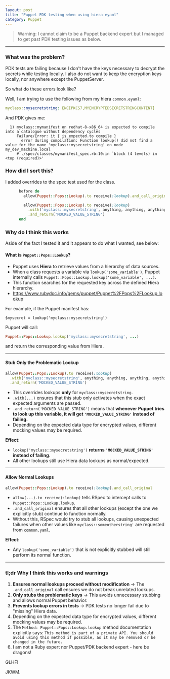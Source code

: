 ```yaml
---
layout: post
title: "Puppet PDK testing when using hiera eyaml"
category: Puppet
---
```


> Warning: I cannot claim to be a Puppet backend expert but I managed to get past PDK testing issues as below.

---

### What was the problem?

PDK tests are failing because I don't have the keys necessary to decrypt the secrets while testing locally. 
I also do not want to keep the encryption keys locally, nor anywhere except the PuppetServer.

So what do these errors look like?

Well, I am trying to use the following from my hiera ``common.eyaml``:

```yaml
myclass::mysecretstring: ENC[PKCS7,MYENCRYPTEDSECRETSTRINGCONTENT]
```

And PDK gives me:

```shell
  1) myclass::mymanifest on redhat-8-x86_64 is expected to compile into a catalogue without dependency cycles
     Failure/Error: it { is_expected.to compile }
       error during compilation: Function lookup() did not find a value for the name 'myclass::mysecretstring' on node my_dev_machine.local
     # ./spec/classes/mymanifest_spec.rb:10:in `block (4 levels) in <top (required)>'
```

### How did I sort this?

I added overrides to the spec test used for the class.

```ruby
      before do
        allow(Puppet::Pops::Lookup).to receive(:lookup).and_call_original  # Allow normal lookups

        allow(Puppet::Pops::Lookup).to receive(:lookup)
          .with('myclass::mysecretstring', anything, anything, anything, anything, anything)
          .and_return('MOCKED_VALUE_STRING')
      end
```

### Why do I think this works

Aside of the fact I tested it and it appears to do what I wanted, see below:


#### **What is `Puppet::Pops::Lookup`?**
- Puppet uses **Hiera** to retrieve values from a hierarchy of data sources.
- When a class requests a variable via `lookup('some_variable')`, Puppet internally calls `Puppet::Pops::Lookup.lookup('some_variable', ...)`.
- This function searches for the requested key across the defined Hiera hierarchy.
- https://www.rubydoc.info/gems/puppet/Puppet%2FPops%2FLookup.lookup

For example, if the Puppet manifest has:
```puppet
$mysecret = lookup('myclass::mysecretstring')
```
Puppet will call:
```ruby
Puppet::Pops::Lookup.lookup('myclass::mysecretstring', ...)
```
and return the corresponding value from Hiera.

---

#### Stub Only the Problematic Lookup
```ruby
allow(Puppet::Pops::Lookup).to receive(:lookup)
  .with('myclass::mysecretstring', anything, anything, anything, anything, anything)
  .and_return('MOCKED_VALUE_STRING')
```
- This overrides lookups **only** for `myclass::mysecretstring`.
- `.with(...)` ensures that this stub only activates when the exact expected arguments are passed.
- `.and_return('MOCKED_VALUE_STRING')` means that **whenever Puppet tries to look up this variable, it will get `'MOCKED_VALUE_STRING'` instead of failing.**
- Depending on the expected data type for encrypted values, different mocking values may be required.

**Effect:**  
- `lookup('myclass::mysecretstring')` **returns `'MOCKED_VALUE_STRING'` instead of failing**.  
- All other lookups still use Hiera data lookups as normal/expected.

---

#### Allow Normal Lookups
```ruby
allow(Puppet::Pops::Lookup).to receive(:lookup).and_call_original
```
- `allow(...).to receive(:lookup)` tells RSpec to intercept calls to `Puppet::Pops::Lookup.lookup`.
- `.and_call_original` ensures that all other lookups (except the one we explicitly stub) continue to function normally.
- Without this, RSpec would try to stub all lookups, causing unexpected failures when other values like `myclass::someotherstring'` are requested from ``common.yaml``.

**Effect:**  
- Any `lookup('some_variable')` that is not explicitly stubbed will still perform its normal function.

---

### **tl;dr Why I think this works and warnings**
1. **Ensures normal lookups proceed without modification** → The `.and_call_original` call ensures we do not break unrelated lookups.
2. **Only stubs the problematic keys** → This avoids unnecessary stubbing and allows normal Puppet behavior.
3. **Prevents lookup errors in tests** → PDK tests no longer fail due to "missing" Hiera data.
4. Depending on the expected data type for encrypted values, different mocking values may be required.
5. The ``Method: Puppet::Pops::Lookup.lookup`` method documentation explicitly says:
     `` This method is part of a private API. You should avoid using this method if possible, as it may be removed or be changed in the future. ``
6. I am not a Ruby expert nor Puppet/PDK backend expert - here be dragons!

GLHF!

JKWM.
